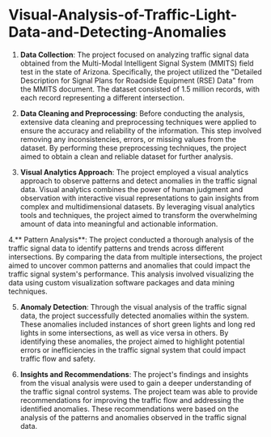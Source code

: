 # Visual-Analysis-of-Traffic-Light-Data-and-Detecting-Anomalies
1. **Data Collection**: The project focused on analyzing traffic signal data obtained from the Multi-Modal Intelligent Signal System (MMITS) field test in the state of Arizona. Specifically, the project utilized the "Detailed Description for Signal Plans for Roadside Equipment (RSE) Data" from the MMITS document. The dataset consisted of 1.5 million records, with each record representing a different intersection.

2. **Data Cleaning and Preprocessing**: Before conducting the analysis, extensive data cleaning and preprocessing techniques were applied to ensure the accuracy and reliability of the information. This step involved removing any inconsistencies, errors, or missing values from the dataset. By performing these preprocessing techniques, the project aimed to obtain a clean and reliable dataset for further analysis.

3. **Visual Analytics Approach**: The project employed a visual analytics approach to observe patterns and detect anomalies in the traffic signal data. Visual analytics combines the power of human judgment and observation with interactive visual representations to gain insights from complex and multidimensional datasets. By leveraging visual analytics tools and techniques, the project aimed to transform the overwhelming amount of data into meaningful and actionable information.

4.** Pattern Analysis**: The project conducted a thorough analysis of the traffic signal data to identify patterns and trends across different intersections. By comparing the data from multiple intersections, the project aimed to uncover common patterns and anomalies that could impact the traffic signal system's performance. This analysis involved visualizing the data using custom visualization software packages and data mining techniques.

5. **Anomaly Detection**: Through the visual analysis of the traffic signal data, the project successfully detected anomalies within the system. These anomalies included instances of short green lights and long red lights in some intersections, as well as vice versa in others. By identifying these anomalies, the project aimed to highlight potential errors or inefficiencies in the traffic signal system that could impact traffic flow and safety.

6. **Insights and Recommendations**: The project's findings and insights from the visual analysis were used to gain a deeper understanding of the traffic signal control systems. The project team was able to provide recommendations for improving the traffic flow and addressing the identified anomalies. These recommendations were based on the analysis of the patterns and anomalies observed in the traffic signal data.
